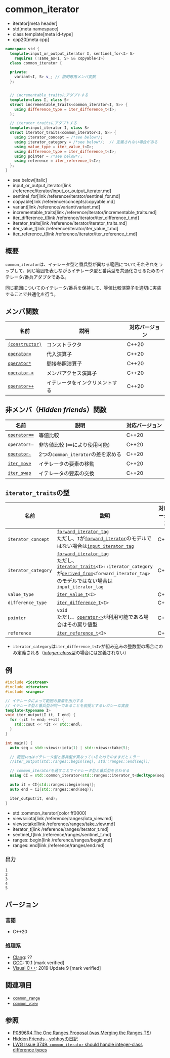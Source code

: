 # common_iterator
* iterator[meta header]
* std[meta namespace]
* class template[meta id-type]
* cpp20[meta cpp]

```cpp
namespace std {
  template<input_or_output_iterator I, sentinel_for<I> S>
    requires (!same_as<I, S> && copyable<I>)
  class common_iterator {

  private:
    variant<I, S> v_; // 説明専用メンバ変数
  };


  // incrementable_traitsにアダプトする
  template<class I, class S>
  struct incrementable_traits<common_iterator<I, S>> {
    using difference_type = iter_difference_t<I>;
  };

  // iterator_traitsにアダプトする
  template<input_iterator I, class S>
  struct iterator_traits<common_iterator<I, S>> {
    using iterator_concept = /*see below*/;
    using iterator_category = /*see below*/;  // 定義されない場合がある
    using value_type = iter_value_t<I>;
    using difference_type = iter_difference_t<I>;
    using pointer = /*see below*/;
    using reference = iter_reference_t<I>;
  };
}
```
* see below[italic]
* input_or_output_iterator[link /reference/iterator/input_or_output_iterator.md]
* sentinel_for[link /reference/iterator/sentinel_for.md]
* copyable[link /reference/concepts/copyable.md]
* variant[link /reference/variant/variant.md]
* incrementable_traits[link /reference/iterator/incrementable_traits.md]
* iter_difference_t[link /reference/iterator/iter_difference_t.md]
* iterator_traits[link /reference/iterator/iterator_traits.md]
* iter_value_t[link /reference/iterator/iter_value_t.md]
* iter_reference_t[link /reference/iterator/iter_reference_t.md]

## 概要
`common_iterator`は、イテレータ型と番兵型が異なる範囲についてそれぞれをラップして、同じ範囲を表しながらイテレータ型と番兵型を共通化させるためのイテレータ/番兵アダプタである。

同じ範囲についてのイテレータ/番兵を保持して、等値比較演算子を適切に実装することで共通化を行う。

## メンバ関数

| 名前 | 説明 | 対応バージョン |
|------------------------------------------------------|-------------|-------|
| [`(constructor)`](common_iterator/op_constructor.md) | コンストラクタ | C++20 |
| [`operator=`](common_iterator/op_assign.md)          | 代入演算子 | C++20 |
| [`operator*`](common_iterator/op_deref.md)           | 間接参照演算子 | C++20 |
| [`operator->`](common_iterator/op_arrow.md)          | メンバアクセス演算子 | C++20 |
| [`operator++`](common_iterator/op_increment.md)      | イテレータをインクリメントする | C++20 |

## 非メンバ（*Hidden friends*）関数

| 名前 | 説明 | 対応バージョン |
|------------------------------------------------------|-------------|-------|
| [`operator==`](common_iterator/op_equal.md)         | 等値比較 | C++20 |
| `operator!=`     | 非等値比較 (`==`により使用可能) | C++20 |
| [`operator-`](common_iterator/op_minus.md)          | 2つの`common_iterator`の差を求める | C++20 |
| [`iter_move`](common_iterator/iter_move.md)     | イテレータの要素の移動 | C++20 |
| [`iter_swap`](common_iterator/iter_swap.md)     | イテレータの要素の交換 | C++20 |

## `iterator_traits`の型

| 名前 | 説明 | 対応バージョン |
|------------------------------------------------------|-------------|-------|
| `iterator_concept` | [`forward_iterator_tag`](/reference/iterator/iterator_tag.md) <br/> ただし、`I`が[`forward_iterator`](/reference/iterator/forward_iterator.md)のモデルではない場合は[`input_iterator_tag`](/reference/iterator/iterator_tag.md) | C++20 |
| `iterator_category` | [`forward_iterator_tag`](/reference/iterator/iterator_tag.md) <br/> ただし、[`iterator_traits`](/reference/iterator/iterator_traits.md)`<I>::iterator_category`が[`derived_from`](/reference/concepts/derived_from.md)`<forward_iterator_tag>`のモデルではない場合は`input_iterator_tag` | C++20 |
| `value_type` | [`iter_value_t`](/reference/iterator/iter_value_t.md)`<I>` | C++20 |
| `difference_type` | [`iter_difference_t`](/reference/iterator/iter_difference_t.md)`<I>` | C++20 |
| `pointer` | `void` <br/> ただし、[`operator->`](common_iterator/op_arrow.md)が利用可能である場合はその戻り値型 | C++20 |
| `reference` | [`iter_reference_t`](/reference/iterator/iter_reference_t.md)`<I>`  | C++20 |

- `iterator_category`は`iter_difference_t<I>`が組み込みの整数型の場合にのみ定義される（[*integer-class*](/reference/iterator/is_integer_like.md)型の場合には定義されない）

## 例

```cpp example
#include <iostream>
#include <iterator>
#include <ranges>

// イテレータによって範囲の要素を出力する
// イテレータ型と番兵型が同一であることを前提とするレガシーな実装
template<typename I>
void iter_output(I it, I end) {
  for (;it != end; ++it) {
    std::cout << *it << std::endl;
  }
}

int main() {
  auto seq = std::views::iota(1) | std::views::take(5);

  // 範囲seqはイテレータ型と番兵型が異なっているためそのままだとエラー
  //iter_output(std::ranges::begin(seq), std::ranges::end(seq));

  // common_iteratorを通すことでイテレータ型と番兵型を合わせる
  using CI = std::common_iterator<std::ranges::iterator_t<decltype(seq)>, std::ranges::sentinel_t<decltype(seq)>>;

  auto it = CI{std::ranges::begin(seq)};
  auto end = CI{std::ranges::end(seq)};

  iter_output(it, end);
}
```
* std::common_iterator[color ff0000]
* views::iota[link /reference/ranges/iota_view.md]
* views::take[link /reference/ranges/take_view.md]
* iterator_t[link /reference/ranges/iterator_t.md]
* sentinel_t[link /reference/ranges/sentinel_t.md]
* ranges::begin[link /reference/ranges/begin.md]
* ranges::end[link /reference/ranges/end.md]

### 出力

```
1
2
3
4
5
```

## バージョン
### 言語
- C++20

### 処理系
- [Clang](/implementation.md#clang): ??
- [GCC](/implementation.md#gcc): 10.1 [mark verified]
- [Visual C++](/implementation.md#visual_cpp): 2019 Update 9 [mark verified]

## 関連項目

- [`common_range`](/reference/ranges/common_range.md)
- [`common_view`](/reference/ranges/common_view.md)

## 参照
- [P0896R4 The One Ranges Proposal (was Merging the Ranges TS)](http://www.open-std.org/jtc1/sc22/wg21/docs/papers/2018/p0896r4.pdf)
- [Hidden Friends - yohhoyの日記](https://yohhoy.hatenadiary.jp/entry/20190531/p1)
- [LWG Issue 3749. `common_iterator` should handle integer-class difference types](https://cplusplus.github.io/LWG/issue3749)